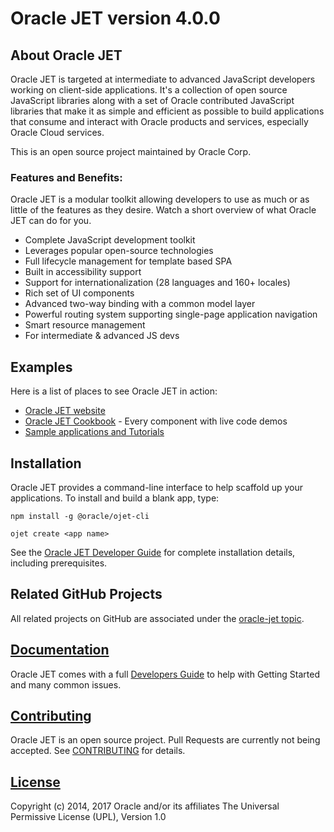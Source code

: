 # Oracle JET version 4.0.0

## About Oracle JET
Oracle JET is targeted at intermediate to advanced JavaScript developers working on client-side applications. It's a collection of open source JavaScript libraries along with a set of Oracle contributed JavaScript libraries that make it as simple and efficient as possible to build applications that consume and interact with Oracle products and services, especially Oracle Cloud services.

This is an open source project maintained by Oracle Corp.

### Features and Benefits:
Oracle JET is a modular toolkit allowing developers to use as much or as little of the features as they desire. Watch a short overview of what Oracle JET can do for you.

* Complete JavaScript development toolkit 
* Leverages popular open-source technologies
* Full lifecycle management for template based SPA
* Built in accessibility support
* Support for internationalization (28 languages and 160+ locales)
* Rich set of UI components
* Advanced two-way binding with a common model layer
* Powerful routing system supporting single-page application navigation
* Smart resource management
* For intermediate & advanced JS devs

## Examples
Here is a list of places to see Oracle JET in action:
* [Oracle JET website](http://oraclejet.org)
* [Oracle JET Cookbook](http://www.oracle.com/webfolder/technetwork/jet/jetCookbook.html) - Every component with live code demos
* [Sample applications and Tutorials](http://www.oracle.com/webfolder/technetwork/jet/globalExamples.html)


## Installation
Oracle JET provides a command-line interface to help scaffold up your applications.  To install and build a blank app, type:

```
npm install -g @oracle/ojet-cli

ojet create <app name>
```
See the [Oracle JET Developer Guide](http://docs.oracle.com/middleware/jet400/jet/) for complete installation details, including prerequisites.

## Related GitHub Projects
All related projects on GitHub are associated under the [oracle-jet topic](https://github.com/search?q=topic%3Aoracle-jet+org%3Aoracle&type=Repositories).

## [Documentation](http://docs.oracle.com/middleware/jet400/jet/)
Oracle JET comes with a full [Developers Guide](http://docs.oracle.com/middleware/jet400/jet/) to help with Getting Started and many common issues.

## [Contributing](https://github.com/oracle/oraclejet/tree/master/CONTRIBUTING.md)
Oracle JET is an open source project. Pull Requests are currently not being accepted. See 
[CONTRIBUTING](https://github.com/oracle/oraclejet/tree/master/CONTRIBUTING.md)
for details.

## [License](https://github.com/oracle/oraclejet/tree/master/LICENSE.md)
Copyright (c) 2014, 2017 Oracle and/or its affiliates
The Universal Permissive License (UPL), Version 1.0